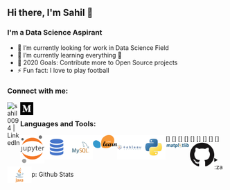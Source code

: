 ## Hi there, I'm Sahil 👋

### I'm a Data Science Aspirant

- 🔭 I’m currently looking for work in Data Science Field
- 🌱 I’m currently learning everything 🤣
- 🥅 2020 Goals: Contribute more to Open Source projects
- ⚡ Fun fact: I love to play football

### Connect with me:

[<img align="left" alt="sahil0094 | LinkedIn" width="30px" src="https://cdn.jsdelivr.net/npm/simple-icons@v3/icons/linkedin.svg" />][linkedin]
[<img align="left" alt="sahil0094 | Medium" width="30px" src="https://github.com/sahil0094/sahil0094/blob/master/images/medium.svg" />][medium]
<br />

### Languages and Tools:

[<img align="left" alt="Jupyter Notebook" width="56px" src="https://github.com/sahil0094/sahil0094/blob/master/images/jupyter.png" />]
[<img align="left" alt="SQL" width="56px" src="https://raw.githubusercontent.com/github/explore/80688e429a7d4ef2fca1e82350fe8e3517d3494d/topics/sql/sql.png" />]
[<img align="left" alt="MySQL" width="56px" src="https://raw.githubusercontent.com/github/explore/80688e429a7d4ef2fca1e82350fe8e3517d3494d/topics/mysql/mysql.png" />]
[<img align="left" alt="scikit" width="56px" src="https://github.com/sahil0094/sahil0094/blob/master/images/scikit.png" />]
[<img align="left" alt="Tableau" width="56px" src="https://github.com/sahil0094/sahil0094/blob/master/images/tableau.png" />]
[<img align="left" alt="python" width="56px" src="https://github.com/sahil0094/sahil0094/blob/master/images/python.jpeg" />]
[<img align="left" alt="Matplotlib" width="56px" src="https://github.com/sahil0094/sahil0094/blob/master/images/matplot.png" />]
[<img align="left" alt="GitHub" width="56px" src="https://raw.githubusercontent.com/github/explore/78df643247d429f6cc873026c0622819ad797942/topics/github/github.png" />]
[<img align="left" alt="java" width="56px" src="https://github.com/sahil0094/sahil0094/blob/master/images/java.png" />]
<br />
<br />

<details>
<summary>:zap: Github Stats</summary>

  <img align="left" alt="Infinity's Github Stats" src="https://github-readme-stats.vercel.app/api?username=sahil0094&show_icons=true&hide_border=true" />

</details>


[linkedin]: https://www.linkedin.com/in/sahil0094/
[medium]: https://medium.com/@sahil0094/
